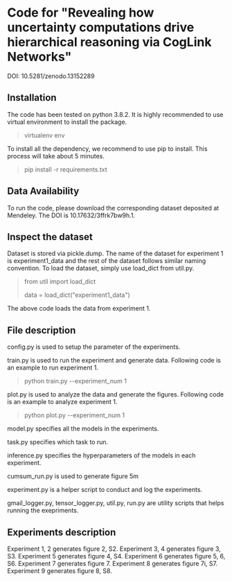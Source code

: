 # Code for "Revealing how uncertainty computations drive hierarchical reasoning via CogLink Networks"
DOI: 10.5281/zenodo.13152289

## Installation
The code has been tested on python 3.8.2. It is highly recommended to use virtual environment to install the package. 
> virtualenv env

To install all the dependency, we recommend to use pip to install. This process will take about 5 minutes.
>pip install -r requirements.txt

## Data Availability
To run the code, please download the corresponding dataset deposited at Mendeley. The DOI is 10.17632/3ffrk7bw9h.1.

## Inspect the dataset
Dataset is stored via pickle.dump. The name of the dataset for experiment 1 is experiment1_data and the rest of the dataset follows similar naming convention. To load the dataset, simply use load_dict from util.py.
>from util import load_dict
>
>data = load_dict("experiment1_data")

The above code loads the data from experiment 1.

## File description
config.py is used to setup the parameter of the experiments.

train.py is used to run the experiment and generate data. Following code is an example to run experiment 1.
> python train.py --experiment_num 1

plot.py is used to analyze the data and generate the figures. Following code is an example to analyze experiment 1.
>python plot.py --experiment_num 1

model.py specifies all the models in the experiments. 

task.py specifies which task to run.

inference.py specifies the hyperparameters of the models in each experiment. 

cumsum_run.py is used to generate figure 5m 

experiment.py is a helper script to conduct and log the experiments. 

gmail_logger.py, tensor_logger.py, util.py, run.py are utility scripts that helps running the exepriments.

## Experiments description
Experiment 1, 2 generates figure 2, S2. Experiment 3, 4 generates figure 3, S3. Experiment 5 generates figure 4, S4. Experiment 6 generates figure 5, 6, S6. Experiment 7 generates figure 7. Experiment 8 generates figure 7i, S7. Experiment 9 generates figure 8, S8.


